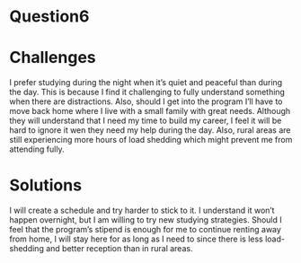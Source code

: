 # Question6
# Challenges

I prefer studying during the night when it’s quiet and peaceful than during the day. This is because I find it challenging to fully understand something when there are distractions. Also, should I get into the program I’ll have to move back home where I live with a small family with great needs. Although they will understand that I need my time to build my career, I feel it will be hard to ignore it wen they need my help during the day. Also, rural areas are still experiencing more hours of load shedding which might prevent me from attending fully. 

# Solutions

I will create a schedule and try harder to stick to it. I understand it won’t happen overnight, but I am willing to try new studying strategies. Should I feel that the program’s stipend is enough for me to continue renting away from home, I will stay here for as long as I need to since there is less load-shedding and better reception than in rural areas.  
